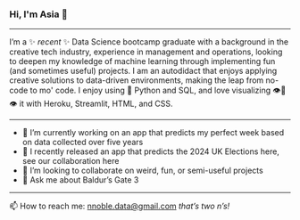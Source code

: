 ### Hi, I'm Asia 👋 
---

I’m a ✨ _recent_ ✨ Data Science bootcamp graduate with a background in the creative tech industry, experience in management and operations, looking to deepen my knowledge of machine learning through implementing fun (and sometimes useful) projects. I am an autodidact that enjoys applying creative solutions to data-driven environments, making the leap from no-code to mo' code. I enjoy using 🐍 Python and SQL, and love visualizing  👁️👄👁️ it with Heroku, Streamlit, HTML, and CSS.

---
- 🔭 I’m currently working on an app that predicts my perfect week based on data collected over five years
- 🌱 I recently released an app that predicts the 2024 UK Elections here, see our collaboration here
- 👯 I’m looking to collaborate on weird, fun, or semi-useful projects
- 💬 Ask me about Baldur’s Gate 3
---
📫 How to reach me: nnoble.data@gmail.com _that’s two n’s!_

